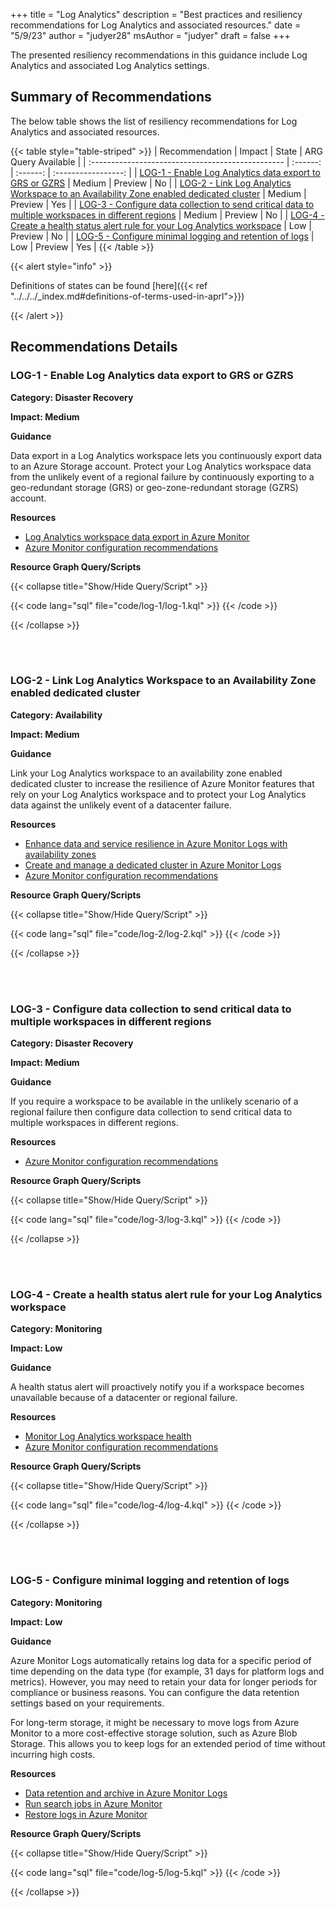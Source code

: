 +++
title = "Log Analytics"
description = "Best practices and resiliency recommendations for Log Analytics and associated resources."
date = "5/9/23"
author = "judyer28"
msAuthor = "judyer"
draft = false
+++

The presented resiliency recommendations in this guidance include Log Analytics and associated Log Analytics settings.

## Summary of Recommendations

The below table shows the list of resiliency recommendations for Log Analytics and associated resources.

{{< table style="table-striped" >}}
| Recommendation                                    |  Impact   |  State   | ARG Query Available |
| :------------------------------------------------ | :------: | :------: | :-----------------: |
| [LOG-1 - Enable Log Analytics data export to GRS or GZRS](#log-1---enable-log-analytics-data-export-to-grs-or-gzrs) | Medium  | Preview  |         No         |
| [LOG-2 - Link Log Analytics Workspace to an Availability Zone enabled dedicated cluster](#log-2---link-log-analytics-workspace-to-an-availability-zone-enabled-dedicated-cluster) | Medium  | Preview |         Yes          |
| [LOG-3 - Configure data collection to send critical data to multiple workspaces in different regions](#log-3---configure-data-collection-to-send-critical-data-to-multiple-workspaces-in-different-regions) | Medium  | Preview  |         No         |
| [LOG-4 - Create a health status alert rule for your Log Analytics workspace](#log-4---create-a-health-status-alert-rule-for-your-log-analytics-workspace) | Low  | Preview  |         No         |
| [LOG-5 - Configure minimal logging and retention of logs](#log-5---configure-minimal-logging-and-retention-of-logs) | Low  | Preview  |         Yes         |
{{< /table >}}

{{< alert style="info" >}}

Definitions of states can be found [here]({{< ref "../../../_index.md#definitions-of-terms-used-in-aprl">}})

{{< /alert >}}

## Recommendations Details

### LOG-1 - Enable Log Analytics data export to GRS or GZRS

**Category: Disaster Recovery**

**Impact: Medium**

**Guidance**

Data export in a Log Analytics workspace lets you continuously export data to an Azure Storage account.  Protect your Log Analytics workspace data from the unlikely event of a regional failure by continuously exporting to a geo-redundant storage (GRS) or geo-zone-redundant storage (GZRS) account.

**Resources**

- [Log Analytics workspace data export in Azure Monitor](https://learn.microsoft.com/azure/azure-monitor/logs/logs-data-export)
- [Azure Monitor configuration recommendations](https://learn.microsoft.com/azure/azure-monitor/best-practices-logs#configuration-recommendations)

**Resource Graph Query/Scripts**

{{< collapse title="Show/Hide Query/Script" >}}

{{< code lang="sql" file="code/log-1/log-1.kql" >}} {{< /code >}}

{{< /collapse >}}

<br><br>

### LOG-2 - Link Log Analytics Workspace to an Availability Zone enabled dedicated cluster

**Category: Availability**

**Impact: Medium**

**Guidance**

Link your Log Analytics workspace to an availability zone enabled dedicated cluster to increase the resilience of Azure Monitor features that rely on your Log Analytics workspace and to protect your Log Analytics data against the unlikely event of a datacenter failure.

**Resources**

- [Enhance data and service resilience in Azure Monitor Logs with availability zones](https://learn.microsoft.com/azure/azure-monitor/logs/availability-zones)
- [Create and manage a dedicated cluster in Azure Monitor Logs](https://learn.microsoft.com/azure/azure-monitor/logs/logs-dedicated-clusters)
- [Azure Monitor configuration recommendations](https://learn.microsoft.com/azure/azure-monitor/best-practices-logs#configuration-recommendations)

**Resource Graph Query/Scripts**

{{< collapse title="Show/Hide Query/Script" >}}

{{< code lang="sql" file="code/log-2/log-2.kql" >}} {{< /code >}}

{{< /collapse >}}

<br><br>

### LOG-3 - Configure data collection to send critical data to multiple workspaces in different regions

**Category: Disaster Recovery**

**Impact: Medium**

**Guidance**

If you require a workspace to be available in the unlikely scenario of a regional failure then configure data collection to send critical data to multiple workspaces in different regions.

**Resources**

- [Azure Monitor configuration recommendations](https://learn.microsoft.com/azure/azure-monitor/best-practices-logs#configuration-recommendations)

**Resource Graph Query/Scripts**

{{< collapse title="Show/Hide Query/Script" >}}

{{< code lang="sql" file="code/log-3/log-3.kql" >}} {{< /code >}}

{{< /collapse >}}

<br><br>

### LOG-4 - Create a health status alert rule for your Log Analytics workspace

**Category: Monitoring**

**Impact: Low**

**Guidance**

A health status alert will proactively notify you if a workspace becomes unavailable because of a datacenter or regional failure.

**Resources**

- [Monitor Log Analytics workspace health](https://learn.microsoft.com/azure/azure-monitor/logs/log-analytics-workspace-health)
- [Azure Monitor configuration recommendations](https://learn.microsoft.com/azure/azure-monitor/best-practices-logs#configuration-recommendations)

**Resource Graph Query/Scripts**

{{< collapse title="Show/Hide Query/Script" >}}

{{< code lang="sql" file="code/log-4/log-4.kql" >}} {{< /code >}}

{{< /collapse >}}

<br><br>

### LOG-5 - Configure minimal logging and retention of logs

**Category: Monitoring**

**Impact: Low**

**Guidance**

 Azure Monitor Logs automatically retains log data for a specific period of time depending on the data type (for example, 31 days for platform logs and metrics). However, you may need to retain your data for longer periods for compliance or business reasons. You can configure the data retention settings based on your requirements.

 For long-term storage, it might be necessary to move logs from Azure Monitor to a more cost-effective storage solution, such as Azure Blob Storage. This allows you to keep logs for an extended period of time without incurring high costs.

**Resources**

- [Data retention and archive in Azure Monitor Logs](https://learn.microsoft.com/en-us/azure/azure-monitor/logs/data-retention-archive?tabs=portal-1%2Cportal-2)
- [Run search jobs in Azure Monitor](https://learn.microsoft.com/en-us/azure/azure-monitor/logs/search-jobs?tabs=portal-1%2Cportal-2)
- [Restore logs in Azure Monitor](https://learn.microsoft.com/en-us/azure/azure-monitor/logs/restore?tabs=api-1)

**Resource Graph Query/Scripts**

{{< collapse title="Show/Hide Query/Script" >}}

{{< code lang="sql" file="code/log-5/log-5.kql" >}} {{< /code >}}

{{< /collapse >}}

<br><br>
